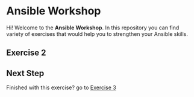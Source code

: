 # Ansible Workshop

Hi! Welcome to the **Ansible Workshop**. In this repository you can find variety of exercises that would help you to strengthen your Ansible skills.

## Exercise 2

## Next Step

Finished with this exercise? go to [Exercise 3](../exercise-3/README.md)

